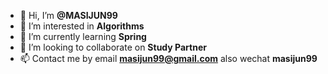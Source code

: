 - 👋 Hi, I’m **@MASIJUN99**
- 👀 I’m interested in **Algorithms**
- 🌱 I’m currently learning **Spring**
- 💞️ I’m looking to collaborate on **Study Partner**
- 📫 Contact me by email **masijun99@gmail.com** also wechat **masijun99**

<!---
MASIJUN99/MASIJUN99 is a ✨ special ✨ repository because its `README.md` (this file) appears on your GitHub profile.
You can click the Preview link to take a look at your changes.
--->
